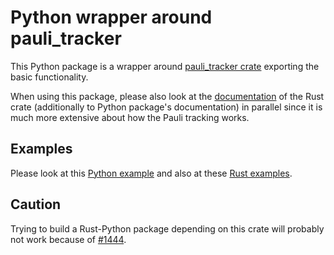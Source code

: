 # Python wrapper around pauli_tracker

This Python package is a wrapper around [pauli_tracker crate](../pauli_tracker/) exporting the
basic functionality.

When using this package, please also look at the
[documentation](https://docs.rs/pauli_tracker/latest/pauli_tracker/) of the Rust crate
(additionally to Python package's documentation) in parallel since it is much more
extensive about how the Pauli tracking works.

## Examples

Please look at this [Python example](to_be_filled_in) and also at these [Rust
examples](https://docs.rs/pauli_tracker/latest/pauli_tracker/#examples). 

## Caution

Trying to build a Rust-Python package depending on this crate will probably not work
because of [#1444](https://github.com/PyO3/pyo3/issues/1444).
